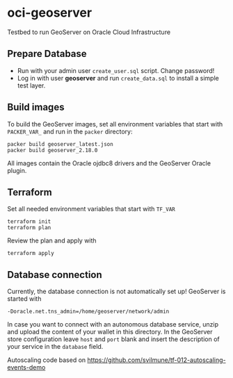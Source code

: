 # oci-geoserver
Testbed to run GeoServer on Oracle Cloud Infrastructure

## Prepare Database

- Run with your admin user ```create_user.sql``` script. Change password!
- Log in with user **geoserver** and run ```create_data.sql``` to install a simple test layer.

## Build images

To build the GeoServer images, set all environment variables that start with ```PACKER_VAR_``` and run in the ```packer``` directory: 
```
packer build geoserver_latest.json
packer build geoserver_2.18.0
```

All images contain the Oracle ojdbc8 drivers and the GeoServer Oracle plugin.


## Terraform

Set all needed environment variables that start with ```TF_VAR```

````
terraform init
terraform plan
````

Review the plan and apply with

```
terraform apply
```

## Database connection

Currently, the database connection is not automatically set up! GeoServer is started with

```-Doracle.net.tns_admin=/home/geoserver/network/admin```

In case you want to connect with an autonomous database service, unzip and upload the content of your wallet in this
directory. In the GeoServer store configuration leave ```host``` and ```port``` blank and insert the description of your service
in the ```database``` field.


Autoscaling code based on https://github.com/svilmune/tf-012-autoscaling-events-demo